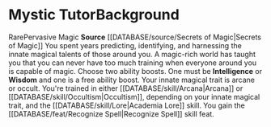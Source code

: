 ﻿---
ability:
- Intelligence
- Wisdom
ability_boost:
- Intelligence
- Wisdom
id: '247'
name: Mystic Tutor
rarity: Rare
skill:
- '[[DATABASE/skill/Arcana|Arcana]] or [[DATABASE/skill/Occultism|Occultism]]'
- Academia [[DATABASE/skill/Lore|Lore]]
source: '[[DATABASE/source/Secrets of Magic|Secrets of Magic]]'
subcategory: general
trait:
- '[[DATABASE/trait/Pervasive Magic|Pervasive Magic]]'
- '[[DATABASE/trait/Rare|Rare]]'
type: Background

---
# Mystic Tutor<span class="item-type">Background</span>

<span class="trait-rare item-trait">Rare</span><span class="item-trait">Pervasive Magic</span>
**Source** [[DATABASE/source/Secrets of Magic|Secrets of Magic]] 
You spent years predicting, identifying, and harnessing the innate magical talents of those around you. A magic-rich world has taught you that you can never have too much training when everyone around you is capable of magic.
 Choose two ability boosts. One must be **Intelligence** or **Wisdom** and one is a free ability boost.
 Your innate magical trait is arcane or occult. You're trained in either [[DATABASE/skill/Arcana|Arcana]] or [[DATABASE/skill/Occultism|Occultism]], depending on your innate magical trait, and the [[DATABASE/skill/Lore|Academia Lore]] skill. You gain the [[DATABASE/feat/Recognize Spell|Recognize Spell]] skill feat.